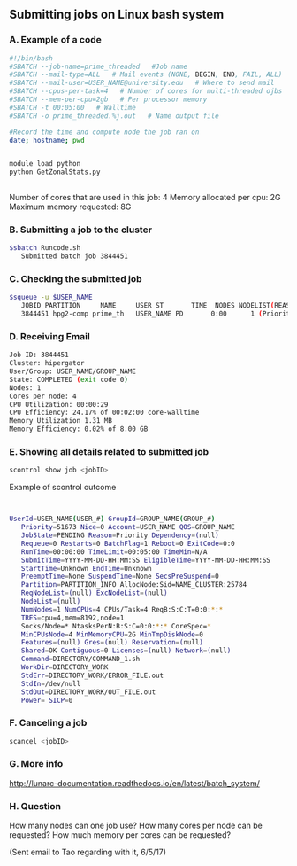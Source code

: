 ## Submitting jobs on Linux bash system 

### A. Example of a code
```sh
#!/bin/bash
#SBATCH --job-name=prime_threaded   #Job name   
#SBATCH --mail-type=ALL   # Mail events (NONE, BEGIN, END, FAIL, ALL)
#SBATCH --mail-user=USER_NAME@university.edu   # Where to send mail       
#SBATCH --cpus-per-task=4   # Number of cores for multi-threaded ojbs
#SBATCH --mem-per-cpu=2gb   # Per processor memory
#SBATCH -t 00:05:00   # Walltime
#SBATCH -o prime_threaded.%j.out   # Name output file 

#Record the time and compute node the job ran on
date; hostname; pwd


module load python
python GetZonalStats.py
                         
```

Number of cores that are used in this job: 4 
Memory allocated per cpu: 2G
Maximum memory requested: 8G 

### B. Submitting a job to the cluster 

```bash 
$sbatch Runcode.sh 
   Submitted batch job 3844451
```

### C. Checking the submitted job 
```bash
$squeue -u $USER_NAME
   JOBID PARTITION     NAME     USER ST       TIME  NODES NODELIST(REASON)
   3844451 hpg2-comp prime_th   USER_NAME PD       0:00      1 (Priority)
```

### D. Receiving Email
```bash
Job ID: 3844451
Cluster: hipergator
User/Group: USER_NAME/GROUP_NAME
State: COMPLETED (exit code 0)
Nodes: 1
Cores per node: 4
CPU Utilization: 00:00:29
CPU Efficiency: 24.17% of 00:02:00 core-walltime
Memory Utilization 1.31 MB
Memory Efficiency: 0.02% of 8.00 GB

```
### E. Showing all details related to submitted job
```bash
scontrol show job <jobID>

```

Example of scontrol outcome 

```bash


UserId=USER_NAME(USER_#) GroupId=GROUP_NAME(GROUP_#)
   Priority=51673 Nice=0 Account=USER_NAME QOS=GROUP_NAME
   JobState=PENDING Reason=Priority Dependency=(null)
   Requeue=0 Restarts=0 BatchFlag=1 Reboot=0 ExitCode=0:0
   RunTime=00:00:00 TimeLimit=00:05:00 TimeMin=N/A
   SubmitTime=YYYY-MM-DD-HH:MM:SS EligibleTime=YYYY-MM-DD-HH:MM:SS
   StartTime=Unknown EndTime=Unknown
   PreemptTime=None SuspendTime=None SecsPreSuspend=0
   Partition=PARTITION_INFO AllocNode:Sid=NAME_CLUSTER:25784
   ReqNodeList=(null) ExcNodeList=(null)
   NodeList=(null)
   NumNodes=1 NumCPUs=4 CPUs/Task=4 ReqB:S:C:T=0:0:*:*
   TRES=cpu=4,mem=8192,node=1
   Socks/Node=* NtasksPerN:B:S:C=0:0:*:* CoreSpec=*
   MinCPUsNode=4 MinMemoryCPU=2G MinTmpDiskNode=0
   Features=(null) Gres=(null) Reservation=(null)
   Shared=OK Contiguous=0 Licenses=(null) Network=(null)
   Command=DIRECTORY/COMMAND_1.sh
   WorkDir=DIRECTORY_WORK
   StdErr=DIRECTORY_WORK/ERROR_FILE.out
   StdIn=/dev/null
   StdOut=DIRECTORY_WORK/OUT_FILE.out
   Power= SICP=0
```
### F. Canceling a job 

```bash 
scancel <jobID>

```



### G. More info 

http://lunarc-documentation.readthedocs.io/en/latest/batch_system/

### H. Question

How many nodes can one job use?
How many cores per node can be requested?
How much memory per cores can be requested?

(Sent email to Tao regarding with it, 6/5/17)

